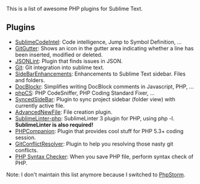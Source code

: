 This is a list of awesome PHP plugins for Sublime Text.

## Plugins
  * [SublimeCodeIntel](https://github.com/SublimeCodeIntel/SublimeCodeIntel): Code intelligence, Jump to Symbol Definition, ...
  * [GitGutter](https://github.com/jisaacks/GitGutter): Shows an icon in the gutter area indicating whether a line has been inserted, modified or deleted.
  * [JSONLint](https://bitbucket.org/hmml/jsonlint): Plugin that finds issues in JSON.
  * [Git](https://github.com/kemayo/sublime-text-git): Git integration into sublime text.
  * [SideBarEnhancements](https://github.com/titoBouzout/SideBarEnhancements): Enhancements to Sublime Text sidebar. Files and folders.
  * [DocBlockr](https://github.com/spadgos/sublime-jsdocs): Simplifies writing DocBlock comments in Javascript, PHP, ...
  * [phpCS](https://github.com/benmatselby/sublime-phpcs): PHP CodeSniffer, PHP Coding Standard Fixer, ...
  * [SyncedSideBar](https://github.com/sobstel/SyncedSideBar):  Plugin to sync project sidebar (folder view) with currently active file.
  * [AdvancedNewFile](https://github.com/skuroda/Sublime-AdvancedNewFile): File creation plugin.
  * [SublimeLinter-php](https://github.com/SublimeLinter/SublimeLinter-php): SublimeLinter 3 plugin for PHP, using php -l. **SublimeLinter is also required!**
  * [PHPCompanion](https://github.com/erichard/SublimePHPCompanion): Plugin that provides cool stuff for PHP 5.3+ coding session.
  * [GitConflictResolver](https://github.com/Zeeker/sublime-GitConflictResolver): Plugin to help you resolving those nasty git conflicts.
  * [PHP Syntax Checker](https://github.com/naomichi-y/php_syntax_checker): When you save PHP file, perform syntax check of PHP.
  
Note: I don't maintain this list anymore because I switched to [PhpStorm](https://www.jetbrains.com/phpstorm).
